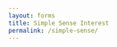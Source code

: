 ```yaml
---
layout: forms
title: Simple Sense Interest
permalink: /simple-sense/
---
```


<script charset="utf-8" type="text/javascript" src="//js.hsforms.net/forms/v2.js"></script>
<script>
  hbspt.forms.create({
	region: "na1",
	portalId: "19681065",
	formId: "c5536f41-7d96-4c3b-8c80-a068646cfd79"
});
</script>